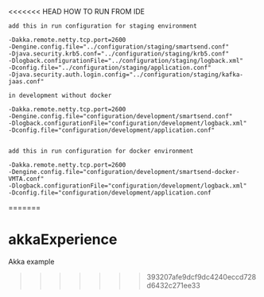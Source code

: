 <<<<<<< HEAD
	HOW TO RUN FROM IDE

	add this in run configuration for staging environment

    -Dakka.remote.netty.tcp.port=2600
    -Dengine.config.file="../configuration/staging/smartsend.conf"
    -Djava.security.krb5.conf="../configuration/staging/krb5.conf"
    -Dlogback.configurationFile="../configuration/staging/logback.xml"
    -Dconfig.file="../configuration/staging/application.conf"
    -Djava.security.auth.login.config="../configuration/staging/kafka-jaas.conf"

	in development without docker

    -Dakka.remote.netty.tcp.port=2600
    -Dengine.config.file="configuration/development/smartsend.conf"
    -Dlogback.configurationFile="configuration/development/logback.xml"
    -Dconfig.file="configuration/development/application.conf"


	add this in run configuration for docker environment

    -Dakka.remote.netty.tcp.port=2600
    -Dengine.config.file="configuration/development/smartsend-docker-VMTA.conf"
    -Dlogback.configurationFile="configuration/development/logback.xml"
    -Dconfig.file="configuration/development/application.conf

=======
# akkaExperience
Akka example
>>>>>>> 393207afe9dcf9dc4240eccd728d6432c271ee33
